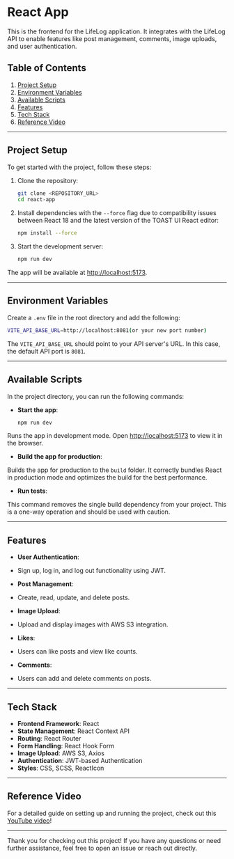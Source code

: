 # React App

This is the frontend for the LifeLog application. It integrates with the LifeLog API to enable features like post management, comments, image uploads, and user authentication.

## Table of Contents

1. [Project Setup](#project-setup)
2. [Environment Variables](#environment-variables)
3. [Available Scripts](#available-scripts)
4. [Features](#features)
5. [Tech Stack](#tech-stack)
6. [Reference Video](https://youtu.be/8v2qZGydmvw?si=c0X6KIsJGyrIR7Wa)

---

## Project Setup

To get started with the project, follow these steps:

1. Clone the repository:
   ```bash
   git clone <REPOSITORY_URL>
   cd react-app
   ```

2. Install dependencies with the `--force` flag due to compatibility issues between React 18 and the latest version of the TOAST UI React editor:
   ```bash
   npm install --force
   ```

3. Start the development server:
   ```bash
   npm run dev
   ```

The app will be available at [http://localhost:5173](http://localhost:5173).

---

## Environment Variables

Create a `.env` file in the root directory and add the following:
   ```bash
   VITE_API_BASE_URL=http://localhost:8081(or your new port number)
   ```

The `VITE_API_BASE_URL` should point to your API server's URL. In this case, the default API port is `8081`.

---

## Available Scripts

In the project directory, you can run the following commands:

- **Start the app**:
   ```bash
   npm run dev
   ```

Runs the app in development mode. Open [http://localhost:5173](http://localhost:5173) to view it in the browser.

- **Build the app for production**:

Builds the app for production to the `build` folder. It correctly bundles React in production mode and optimizes the build for the best performance.

- **Run tests**:

This command removes the single build dependency from your project. This is a one-way operation and should be used with caution.

---

## Features

- **User Authentication**:
- Sign up, log in, and log out functionality using JWT.

- **Post Management**:
- Create, read, update, and delete posts.

- **Image Upload**:
- Upload and display images with AWS S3 integration.

- **Likes**:
- Users can like posts and view like counts.

- **Comments**:
- Users can add and delete comments on posts.

---

## Tech Stack

- **Frontend Framework**: React
- **State Management**: React Context API 
- **Routing**: React Router
- **Form Handling**: React Hook Form 
- **Image Upload**: AWS S3, Axios
- **Authentication**: JWT-based Authentication
- **Styles**: CSS, SCSS, ReactIcon

---

## Reference Video

For a detailed guide on setting up and running the project, check out this [YouTube video](<YOUR_YOUTUBE_LINK>)!

---

Thank you for checking out this project! If you have any questions or need further assistance, feel free to open an issue or reach out directly.
